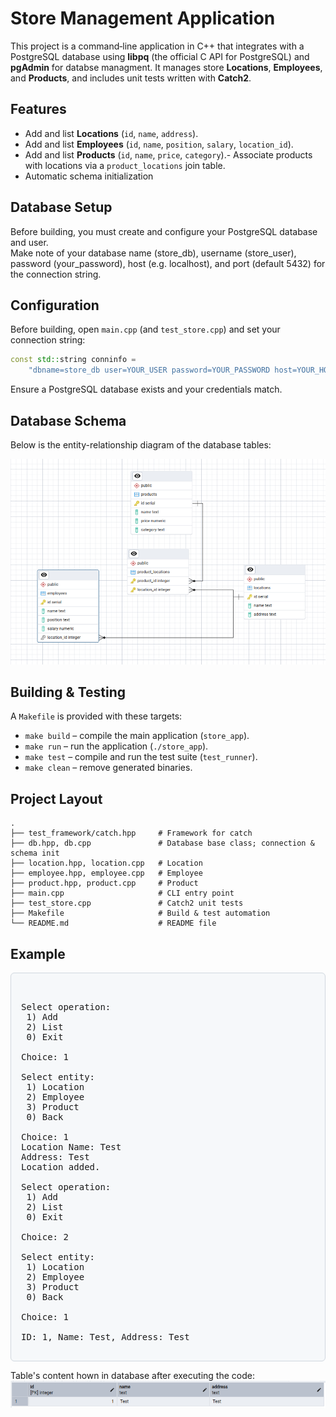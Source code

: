 # Store Management Application

This project is a command‑line application in C++ that integrates with a PostgreSQL database using **libpq** (the official C API for PostgreSQL) and **pgAdmin** for databse managment. It manages store **Locations**, **Employees**, and **Products**, and includes unit tests written with **Catch2**.

## Features

- Add and list **Locations** (`id`, `name`, `address`).
- Add and list **Employees** (`id`, `name`, `position`, `salary`, `location_id`).
- Add and list **Products** (`id`, `name`, `price`, `category`).- Associate products with locations via a `product_locations` join table.
- Automatic schema initialization

## Database Setup

Before building, you must create and configure your PostgreSQL database and user.
<br>
Make note of your database name (store_db), username (store_user), password (your_password), host (e.g. localhost), and port (default 5432) for the connection string.

## Configuration

Before building, open `main.cpp` (and `test_store.cpp`) and set your connection string:

```cpp
const std::string conninfo =
    "dbname=store_db user=YOUR_USER password=YOUR_PASSWORD host=YOUR_HOST port=YOUR_PORT";
```

Ensure a PostgreSQL database exists and your credentials match.

## Database Schema

Below is the entity-relationship diagram of the database tables:

![Database Schema](screenshots/schema_diagram.png)

## Building & Testing

A `Makefile` is provided with these targets:

- `make build` – compile the main application (`store_app`).
- `make run`   – run the application (`./store_app`).
- `make test`  – compile and run the test suite (`test_runner`).
- `make clean` – remove generated binaries.


## Project Layout

```
.
├── test_framework/catch.hpp     # Framework for catch 
├── db.hpp, db.cpp               # Database base class; connection & schema init
├── location.hpp, location.cpp   # Location
├── employee.hpp, employee.cpp   # Employee
├── product.hpp, product.cpp     # Product 
├── main.cpp                     # CLI entry point
├── test_store.cpp               # Catch2 unit tests
├── Makefile                     # Build & test automation
└── README.md                    # README file
```

## Example

<div style="background:#f6f8fa;border-radius:6px;padding:16px;border:1px solid #d0d7de;overflow:auto">

<pre>

Select operation:
 1) Add
 2) List
 0) Exit

Choice: 1

Select entity:
 1) Location
 2) Employee
 3) Product
 0) Back

Choice: 1
Location Name: Test
Address: Test
Location added.

Select operation:
 1) Add
 2) List
 0) Exit

Choice: 2

Select entity:
 1) Location
 2) Employee
 3) Product
 0) Back

Choice: 1

ID: 1, Name: Test, Address: Test
</pre>
</div>

Table's content hown in database after executing the code:
![Table](screenshots/table_content_test.png)


